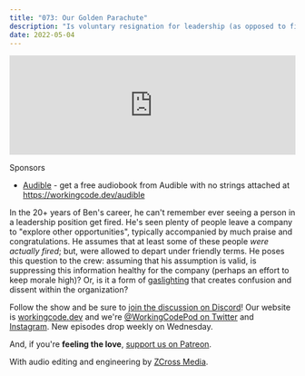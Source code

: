 ```yaml
---
title: "073: Our Golden Parachute"
description: "Is voluntary resignation for leadership (as opposed to firing) healthy for the company? Or, is it a form of gaslighting that creates confusion and dissent within the organization?"
date: 2022-05-04
---
```


<iframe allow="autoplay *; encrypted-media *; fullscreen *" frameborder="0" height="175" style="width:100%;max-width:900px;overflow:hidden;background:transparent;" sandbox="allow-forms allow-popups allow-same-origin allow-scripts allow-storage-access-by-user-activation allow-top-navigation-by-user-activation" src="https://embed.podcasts.apple.com/us/podcast/073-our-golden-parachute/id1544142288?i=1000559570944"></iframe>

Sponsors
- [Audible](https://workingcode.dev/audible) - get a free audiobook from Audible with no strings attached at https://workingcode.dev/audible

In the 20+ years of Ben's career, he can't remember ever seeing a person in a leadership position get fired. He's seen plenty of people leave a company to "explore other opportunities", typically accompanied by much praise and congratulations. He assumes that at least some of these people _were actually fired_; but, were allowed to depart under friendly terms. He poses this question to the crew: assuming that his assumption is valid, is suppressing this information healthy for the company (perhaps an effort to keep morale high)? Or, is it a form of [gaslighting][gaslighting] that creates confusion and dissent within the organization?

Follow the show and be sure to [join the discussion on Discord][working-code-discord]! Our website is [workingcode.dev][working-code] and we're [@WorkingCodePod on Twitter][working-code-twitter] and [Instagram][working-code-instagram]. New episodes drop weekly on Wednesday.

And, if you're **feeling the love**, [support us on Patreon][working-code-patreon].

[gaslighting]: https://en.wikipedia.org/wiki/Gaslighting
[working-code]: https://workingcode.dev/
[working-code-discord]: https://workingcode.dev/discord/
[working-code-instagram]: https://www.instagram.com/workingcodepod/
[working-code-patreon]: https://www.patreon.com/workingcodepod
[working-code-twitter]: https://twitter.com/WorkingCodePod

With audio editing and engineering by [ZCross Media](https://www.zcross.media/).
